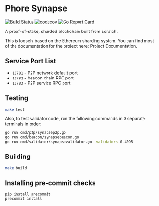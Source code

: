 # Phore Synapse

[![Build Status](https://travis-ci.com/phoreproject/synapse.svg?branch=master)](https://travis-ci.com/phoreproject/synapse) [![codecov](https://codecov.io/gh/phoreproject/synapse/branch/master/graph/badge.svg)](https://codecov.io/gh/phoreproject/synapse) [![Go Report Card](https://goreportcard.com/badge/github.com/phoreproject/synapse)](https://goreportcard.com/report/github.com/phoreproject/synapse)

A proof-of-stake, sharded blockchain built from scratch.

This is loosely based on the Ethereum sharding system. You can find most of the documentation for the project here: [Project Documentation](docs/docs.md).

## Service Port List

- `11781` - P2P network default port
- `11782` - beacon chain RPC port
- `11783` - P2P service RPC port

## Testing

```bash
make test
```

Also, to test validator code, run the following commands in 3 separate terminals in order:

```bash
go run cmd/p2p/synapsep2p.go
go run cmd/beacon/synapsebeacon.go
go run cmd/validator/synapsevalidator.go -validators 0-4095
```

## Building

```bash
make build
```

## Installing pre-commit checks

```bash
pip install precommit
precommit install
```
